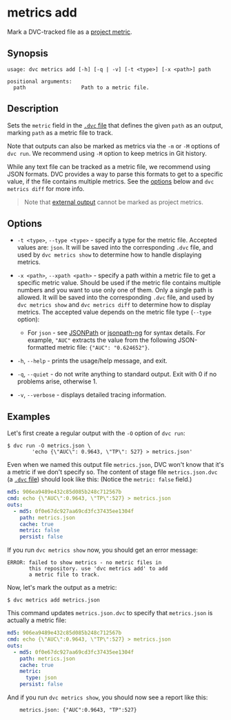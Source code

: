 # metrics add

Mark a DVC-tracked file as a [project metric](/doc/command-reference/metrics).

## Synopsis

```usage
usage: dvc metrics add [-h] [-q | -v] [-t <type>] [-x <path>] path

positional arguments:
  path                  Path to a metric file.
```

## Description

Sets the `metric` field in the [`.dvc` file](/doc/user-guide/dvc-file-format)
that defines the given `path` as an <abbr>output</abbr>, marking `path` as a
metric file to track.

Note that outputs can also be marked as metrics via the `-m` or `-M` options of
`dvc run`. We recommend using `-M` option to keep metrics in Git history.

While any text file can be tracked as a metric file, we recommend using JSON
formats. DVC provides a way to parse this formats to get to a specific value, if
the file contains multiple metrics. See the [options](#options) below and
`dvc metrics diff` for more info.

> Note that [external output](/doc/user-guide/managing-external-data) cannot be
> marked as project metrics.

## Options

- `-t <type>`, `--type <type>` - specify a type for the metric file. Accepted
  values are: `json`. It will be saved into the corresponding `.dvc` file, and
  used by `dvc metrics show` to determine how to handle displaying metrics.

- `-x <path>`, `--xpath <path>` - specify a path within a metric file to get a
  specific metric value. Should be used if the metric file contains multiple
  numbers and you want to use only one of them. Only a single path is allowed.
  It will be saved into the corresponding `.dvc` file, and used by
  `dvc metrics show` and `dvc metrics diff` to determine how to display metrics.
  The accepted value depends on the metric file type (`--type` option):

  - For `json` - see [JSONPath](https://goessner.net/articles/JsonPath/) or
    [jsonpath-ng](https://github.com/h2non/jsonpath-ng) for syntax details. For
    example, `"AUC"` extracts the value from the following JSON-formatted metric
    file: `{"AUC": "0.624652"}`.

- `-h`, `--help` - prints the usage/help message, and exit.

- `-q`, `--quiet` - do not write anything to standard output. Exit with 0 if no
  problems arise, otherwise 1.

- `-v`, `--verbose` - displays detailed tracing information.

## Examples

Let's first create a regular <abbr>output</abbr> with the `-O` option of
`dvc run`:

```dvc
$ dvc run -O metrics.json \
        'echo {\"AUC\": 0.9643, \"TP\": 527} > metrics.json'
```

Even when we named this output file `metrics.json`, DVC won't know that it's a
metric if we don't specify so. The content of stage file `metrics.json.dvc` (a
[`.dvc` file](/doc/user-guide/dvc-file-format)) should look like this: (Notice
the `metric: false` field.)

```yaml
md5: 906ea9489e432c85d085b248c712567b
cmd: echo {\"AUC\":0.9643, \"TP\":527} > metrics.json
outs:
  - md5: 0f0e67dc927aa69cd3fc37435ee1304f
    path: metrics.json
    cache: true
    metric: false
    persist: false
```

If you run `dvc metrics show` now, you should get an error message:

```dvc
ERROR: failed to show metrics - no metric files in
       this repository. use 'dvc metrics add' to add
       a metric file to track.
```

Now, let's mark the output as a metric:

```dvc
$ dvc metrics add metrics.json
```

This command updates `metrics.json.dvc` to specify that `metrics.json` is
actually a metric file:

```yaml
md5: 906ea9489e432c85d085b248c712567b
cmd: echo {\"AUC\":0.9643, \"TP\":527} > metrics.json
outs:
  - md5: 0f0e67dc927aa69cd3fc37435ee1304f
    path: metrics.json
    cache: true
    metric:
      type: json
    persist: false
```

And if you run `dvc metrics show`, you should now see a report like this:

```dvc
	metrics.json: {"AUC":0.9643, "TP":527}
```
